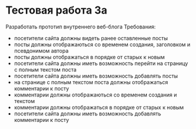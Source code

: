 # Тестовая работа 3а
Разработать прототип внутреннего веб-блога
Требования:
- посетители сайта должны видеть ранее оставленные посты
- посты должны отображаються со временем создания, заголовком и псевдонимом автора
- посты должны отображаться в порядке от старых к новым
- посетители сайта должны иметь возможность перейти на страницу с полным текстом поста
- посетители сайта должны иметь возможность добавлять посты
- на странице с полным текстом поста должны отображаться комментарии к посту
- комментарии должны отображаються со временем создания и текстом
- комментарии должны отображаться в порядке от старых к новым
- посетители сайта должны иметь возможность добавлять комментарии к посту

